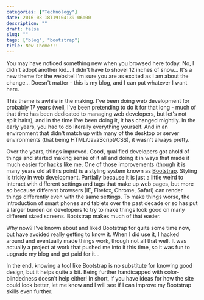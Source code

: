 ```yaml
---
categories: ["Technology"]
date: 2016-08-18T19:04:39-06:00
description: ""
draft: false
slug: ""
tags: ["blog", "bootstrap"]
title: New Theme!!!
---
```


You may have noticed something new when you browsed here today. No, I didn't adopt another kid... I didn't have to shovel 12 inches of snow... It's a new theme for the website! I'm sure you are as excited as I am about the change... Doesn't matter - this is my blog, and I can put whatever I want here.

This theme is awhile in the making. I've been doing web development for probably 17 years (well, I've been pretending to do it for that long - much of that time has been dedicated to managing web developers, but let's not split hairs), and in the time I've been doing it, it has changed mightily. In the early years, you had to do literally everything yourself. And in an environment that didn't match up with many of the desktop or server environments (that being HTML/JavaScript/CSS), it wasn't always pretty.

Over the years, things improved. Good, qualified developers got ahold of things and started making sense of it all and doing it in ways that made it much easier for hacks like me. One of those improvements (though it is many years old at this point) is a styling system known as [Bootstrap](http://getbootstrap.com). Styling is tricky in web development. Partially because it is just a little weird to interact with different settings and tags that make up web pages, but more so because different browsers (IE, Firefox, Chrome, Safari) can render things differently even with the same settings. To make things worse, the introduction of smart phones and tablets over the past decade or so has put a larger burden on developers to try to make things look good on many different sized screens. Bootstrap makes much of that easier.

Why now? I've known about and liked Bootstrap for quite some time now, but have avoided really getting to know it. When I did use it, I hacked around and eventually made things work, though not all that well. It was actually a project at work that pushed me into it this time, so it was fun to upgrade my blog and get paid for it...

In the end, knowing a tool like Bootstrap is no substitute for knowing good design, but it helps quite a bit. Being further handicapped with color-blindedness doesn't help either! In short, if you have ideas for how the site could look better, let me know and I will see if I can improve my Bootstrap skills even further.
